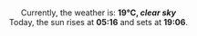 <p  align="center"><br/>Currently, the weather is: <b> 19°C, <i>clear sky</i></b></br>Today, the sun rises at <b>05:16</b> and sets at <b>19:06</b>.</p>